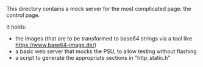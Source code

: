 This directory contains a mock server for the most complicated page: the control page.

It holds:

* the images (that are to be transformed to base64 strings via a tool like https://www.base64-image.de/)
* a basic web server that mocks the PSU, to allow testing without flashing
* a script to generate the appropriate sections in "http_static.h"
